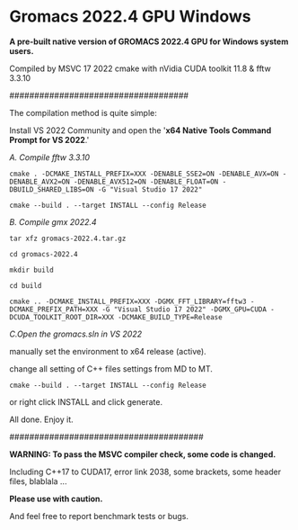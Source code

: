 # Gromacs 2022.4 GPU Windows

**A pre-built native version of GROMACS 2022.4 GPU for Windows system users.**

Compiled by MSVC 17 2022 cmake with nVidia CUDA toolkit 11.8 & fftw 3.3.10

####################################

 The compilation method is quite simple: 

Install VS 2022 Community and open the '**x64 Native Tools Command Prompt for VS 2022**.'

*A. Compile fftw 3.3.10*
```
cmake . -DCMAKE_INSTALL_PREFIX=XXX -DENABLE_SSE2=ON -DENABLE_AVX=ON -DENABLE_AVX2=ON -DENABLE_AVX512=ON -DENABLE_FLOAT=ON -DBUILD_SHARED_LIBS=ON -G "Visual Studio 17 2022"

cmake --build . --target INSTALL --config Release
```
*B. Compile gmx 2022.4*
```
tar xfz gromacs-2022.4.tar.gz

cd gromacs-2022.4

mkdir build

cd build

cmake .. -DCMAKE_INSTALL_PREFIX=XXX -DGMX_FFT_LIBRARY=fftw3 -DCMAKE_PREFIX_PATH=XXX -G "Visual Studio 17 2022" -DGMX_GPU=CUDA -DCUDA_TOOLKIT_ROOT_DIR=XXX -DCMAKE_BUILD_TYPE=Release
```

*C.Open the gromacs.sln in VS 2022*

manually set the environment to x64 release (active).

change all setting of C++ files settings from MD to MT.
```
cmake --build . --target INSTALL --config Release
```
or right click INSTALL and click generate.

All done. Enjoy it.

#######################################

**WARNING: To pass the MSVC compiler check, some code is changed.**

Including C++17 to CUDA17, error link 2038, some brackets, some header files, blablala ...

**Please use with caution.**

And feel free to report benchmark tests or bugs.
